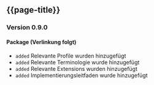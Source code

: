 ## {{page-title}}

### Version 0.9.0 <!-- Major Version-->

#### Package (Verlinkung folgt)

* `added` Relevante Profile wurden hinzugefügt 
* `added` Relevante Terminologie wurde hinzugefügt 
* `added` Relevante Extensions wurden hinzugefügt
* `added` Implementierungsleitfaden wurde hinzugefügt